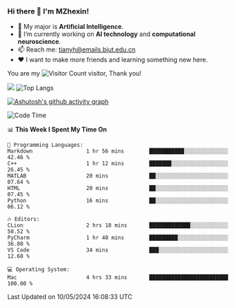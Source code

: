 ### Hi there 👋 I'm MZhexin!

- 💬 My major is **Artificial Intelligence**.
- 🔭 I’m currently working on **AI technology** and **computational neuroscience**.
- 📫 Reach me: <tianyh@emails.bjut.edu.cn> 
- :heart: I want to make more friends and learning something new here.

You are my ![Visitor Count](https://profile-counter.glitch.me/MZhexin/count.svg) visitor, Thank you!

 ![](https://github-readme-stats.vercel.app/api?username=MZhexin&show_icons=true&theme=transparent) ![Top Langs](https://github-readme-stats.vercel.app/api/top-langs/?username=MZhexin&layout=compact&theme=tokyonight) 

[![Ashutosh's github activity graph](https://github-readme-activity-graph.vercel.app/graph?username=MZhexin)](https://github.com/ashutosh00710/github-readme-activity-graph)



<!--START_SECTION:waka-->
![Code Time](http://img.shields.io/badge/Code%20Time-274%20hrs%206%20mins-blue)

📊 **This Week I Spent My Time On** 

```text
💬 Programming Languages: 
Markdown                 1 hr 56 mins        ███████████░░░░░░░░░░░░░░   42.46 % 
C++                      1 hr 12 mins        ███████░░░░░░░░░░░░░░░░░░   26.45 % 
MATLAB                   20 mins             ██░░░░░░░░░░░░░░░░░░░░░░░   07.64 % 
HTML                     20 mins             ██░░░░░░░░░░░░░░░░░░░░░░░   07.45 % 
Python                   16 mins             ██░░░░░░░░░░░░░░░░░░░░░░░   06.12 % 

🔥 Editors: 
CLion                    2 hrs 18 mins       █████████████░░░░░░░░░░░░   50.52 % 
PyCharm                  1 hr 40 mins        █████████░░░░░░░░░░░░░░░░   36.80 % 
VS Code                  34 mins             ███░░░░░░░░░░░░░░░░░░░░░░   12.68 % 

💻 Operating System: 
Mac                      4 hrs 33 mins       █████████████████████████   100.00 % 
```


 Last Updated on 10/05/2024 16:08:33 UTC
<!--END_SECTION:waka-->


